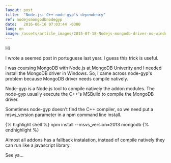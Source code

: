 ```yaml
---
layout: post
title:  "Node.js: C++ node-gyp's dependency"
ref: nodejsmongodbnodegyp
date:   2016-06-16 07:03:44 -0300
lang: en
image: /assets/article_images/2015-07-18-Nodejs-mongodb-driver-no-windows/IMG_20150921_120519223.jpg
---
```


Hi


I wrote a seemed post in portuguese last year. I guess this trick is useful.

I was coursing MongoDB with Node.js at MongoDB Univerity and I needed install the MongoDB driver in Windows. So, I came across node-gyp's problem because MongoDB driver needs compile natively.

Node-gyp is a Node.js tool to compile natively the addon modules. The node-gyp usually execute the C++'s MSBuild to compile the MongoDB driver.

Sometimes node-gyp doesn't find the C++ compiler, so we need put a msvs_version parameter in a npm command line install.

{% highlight shell %}
npm install --msvs_version=2013 mongodb
{% endhighlight %}

Almost all addons has a fallback instalation, instead of compile natively they can run like a javascript library.

See ya...
